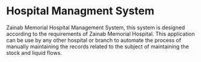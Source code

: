 # Hospital Managment System
 Zainab Memorial Hospital Management System, this system is designed according to the requirements of Zainab Memorial Hospital. This application can be use by any other hospital or branch to automate the process of manually maintaining the records related to the subject of maintaining the stock and liquid flows.
